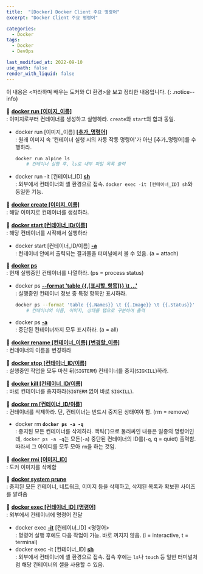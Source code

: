 ```yaml
---
title:  "[Docker] Docker Client 주요 명령어"
excerpt: "Docker Client 주요 명령어"

categories:
  - Docker
tags:
  - Docker
  - DevOps

last_modified_at: 2022-09-10
use_math: false
render_with_liquid: false
---
```


이 내용은 <따라하며 배우는 도커와 CI 환경>을 보고 정리한 내용입니다.
{: .notice--info}

🐋 **<u>docker run [이미지_이름]</u>** <br>
: 이미지로부터 컨테이너를 생성하고 실행하라. `create`와 `start`의 합과 동일.

* docker run [이미지_이름] **<u>[추가_명령어]</u>** <br>: 원래 이미지 속 '컨테이너 실행 시의 자동 작동 명령어'가 아닌 [추가_명령어]를 수행하라.
    ```bash
    docker run alpine ls 
        # 컨테이너 실행 후, ls로 내부 파일 목록 출력
    ```
* docker run -it [컨테이너_ID] **<u>sh</u>** <br>: 외부에서 컨테이너의 셸 환경으로 접속. `docker exec -it [컨테이너_ID] sh`와 동일한 기능.

🐋 **<u>docker create [이미지_이름]</u>** <br>
: 해당 이미지로 컨테이너를 생성하라.

🐋 **<u>docker start [컨테이너_ID/이름]</u>** <br>
: 해당 컨테이너를 시작해서 실행하라

* docker start [컨테이너_ID/이름] **<u>-a</u>** <br>: 컨테이너 안에서 출력되는 결과물을 터미널에서 볼 수 있음. (a = attach)

🐋 **<u>docker ps</u>** <br>
: 현재 실행중인 컨테이너를 나열하라. (ps = process status)

* docker ps **<u>--format 'table {{.[표시할_항목]}} \t ...'</u>** <br>: 실행중인 컨테이너 정보 중 특정 항목만 표시하라.
    ```bash
    docker ps --format 'table {{.Names}} \t {{.Image}} \t {{.Status}}'
        # 컨테이너의 이름, 이미지, 상태를 탭으로 구분하여 출력
    ```
* docker ps **<u>-a</u>** <br>: 중단된 컨테이너까지 모두 표시하라. (a = all)

🐋 **<u>docker rename [컨테이너_이름] [변경할_이름]</u>** <br>
: 컨테이너의 이름을 변경하라

🐋 **<u>docker stop [컨테이너_ID/이름]</u>** <br>
: 실행중인 작업을 모두 마친 뒤(`SIGTERM`) 컨테이너를 중지(`SIGKILL`)하라.

🐋 **<u>docker kill [컨테이너_ID/이름]</u>** <br>
: 바로 컨테이너를 중지하라(`SIGTERM` 없이 바로 `SIGKILL`).

🐋 **<u>docker rm [컨테이너_ID/이름]</u>** <br>
: 컨테이너를 삭제하라. 단, 컨테이너는 반드시 중지된 상태여야 함. (rm = remove)

* docker rm **`docker ps -a -q`** <br>: 중지된 모든 컨테이너를 삭제하라. 백틱(\`)으로 둘러싸인 내용은 일종의 명령어인데, `docker ps -a -q`는 모든(`-a`) 중단된 컨테이너의 ID를(`-q`, q = quiet) 출력함. 따라서 그 아이디를 모두 모아 `rm`을 하는 것임.

🐋 **<u>docker rmi [이미지_ID]</u>** <br>
: 도커 이미지를 삭제함

🐋 **<u>docker system prune</u>** <br>
: 중지된 모든 컨테이너, 네트워크, 이미지 등을 삭제하고, 삭제된 목록과 확보한 사이즈를 알려줌

🐋 **<u>docker exec [컨테이너_ID] [명령어]</u>** <br>
: 외부에서 컨테이너에 명령어 전달

* docker exec **<u>-it</u>** [컨테이너_ID] <명령어><br>: 명령어 실행 후에도 다음 작업이 가능. 바로 꺼지지 않음. (i = interactive, t = terminal)
* docker exec -it [컨테이너_ID] **<u>sh</u>** <br>: 외부에서 컨테이너에 셸 환경으로 접속. 접속 후에는 `ls`나 `touch` 등 일반 터미널처럼 해당 컨테이너의 셸을 사용할 수 있음.